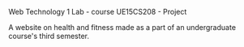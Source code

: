 Web Technology 1 Lab - course UE15CS208 - Project

A website on health and fitness made as a part of an undergraduate course's third semester.
